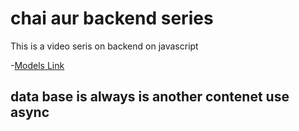 # chai aur backend series
This is a video seris on backend on javascript

-[Models Link](https://app.eraser.io/workspace/YtPqZ1VogxGy1jzIDkzj)

## data base is always is another contenet use async 